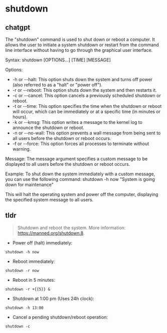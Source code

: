 # shutdown 
## chatgpt 
The "shutdown" command is used to shut down or reboot a computer. It allows the user to initiate a system shutdown or restart from the command line interface without having to go through the graphical user interface.

Syntax:
shutdown [OPTIONS...] [TIME] [MESSAGE]

Options:
- -h or --halt: This option shuts down the system and turns off power (also referred to as a "halt" or "power off").
- -r or --reboot: This option shuts down the system and then restarts it.
- -c or --cancel: This option cancels a previously scheduled shutdown or reboot.
- -t or --time: This option specifies the time when the shutdown or reboot will occur, which can be immediately or at a specific time (in minutes or hours).
- -k or --kmsg: This option writes a message to the kernel log to announce the shutdown or reboot.
- -n or --no-wall: This option prevents a wall message from being sent to all users before the shutdown or reboot occurs.
- -f or --force: This option forces all processes to terminate without warning.

Message:
The message argument specifies a custom message to be displayed to all users before the shutdown or reboot occurs.

Example:
To shut down the system immediately with a custom message, you can use the following command:
shutdown -h now "System is going down for maintenance"

This will halt the operating system and power off the computer, displaying the specified system message to all users. 

## tldr 
 
> Shutdown and reboot the system.
> More information: <https://manned.org/shutdown.8>.

- Power off (halt) immediately:

`shutdown -h now`

- Reboot immediately:

`shutdown -r now`

- Reboot in 5 minutes:

`shutdown -r +{{5}} &`

- Shutdown at 1:00 pm (Uses 24h clock):

`shutdown -h 13:00`

- Cancel a pending shutdown/reboot operation:

`shutdown -c`
